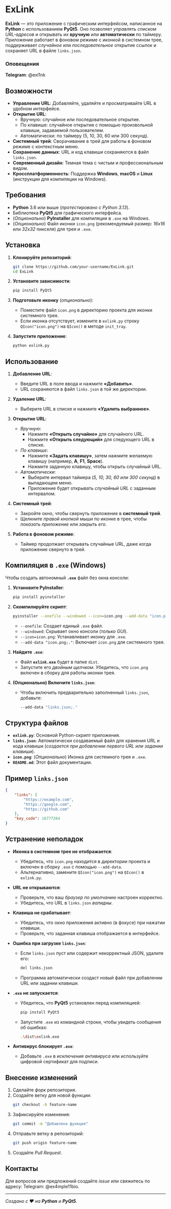 # ExLink

**ExLink** — это приложение с графическим интерфейсом, написанное на **Python** с использованием **PyQt5**. Оно позволяет *управлять списком URL-адресов* и открывать их **вручную** или **автоматически** по таймеру. Приложение работает в фоновом режиме с иконкой в системном трее, поддерживает *случайное* или *последовательное* открытие ссылок и сохраняет URL в файле `links.json`.

### Оповещения
**Telegram**: @exl1nk

## Возможности

- **Управление URL**: Добавляйте, удаляйте и просматривайте URL в удобном интерфейсе.
- **Открытие URL**: 
  - Вручную: случайное или последовательное открытие.
  - По клавише: случайное открытие с помощью произвольной клавиши, задаваемой пользователем.
  - Автоматически: по таймеру (5, 10, 30, 60 или 300 секунд).
- **Системный трей**: Сворачивание в трей для работы в фоновом режиме с контекстным меню.
- **Сохранение данных**: URL и код клавиши сохраняются в файл `links.json`.
- **Современный дизайн**: Темная тема с чистым и профессиональным видом.
- **Кроссплатформенность**: Поддержка **Windows**, **macOS** и **Linux** (инструкции для компиляции на Windows).

## Требования

- **Python** 3.6 или выше (*протестировано с Python 3.13*).
- Библиотека **PyQt5** для графического интерфейса.
- (*Опционально*) **PyInstaller** для компиляции в `.exe` на Windows.
- (*Опционально*) Файл иконки `icon.png` (рекомендуемый размер: *16x16* или *32x32* пикселя) для трея и `.exe`.

## Установка

1. **Клонируйте репозиторий**:
   ```bash
   git clone https://github.com/your-username/ExLink.git
   cd ExLink
   ```

2. **Установите зависимости**:
   ```bash
   pip install PyQt5
   ```

3. **Подготовьте иконку** (*опционально*):
   - Поместите файл `icon.png` в директорию проекта для иконки системного трея.
   - Если иконка отсутствует, измените в `exlink.py` строку `QIcon("icon.png")` на `QIcon()` в методе `init_tray`.

4. **Запустите приложение**:
   ```bash
   python exlink.py
   ```

## Использование

1. **Добавление URL**:
   - Введите URL в поле ввода и нажмите **«Добавить»**.
   - URL сохраняются в файл `links.json` в той же директории.

2. **Удаление URL**:
   - Выберите URL в списке и нажмите **«Удалить выбранное»**.

3. **Открытие URL**:
   - *Вручную*:
     - Нажмите **«Открыть случайно»** для случайного URL.
     - Нажмите **«Открыть следующий»** для следующего URL в списке.
   - *По клавише*:
     - Нажмите **«Задать клавишу»**, затем нажмите желаемую клавишу (например, **A**, **F1**, **Space**).
     - Нажмите заданную клавишу, чтобы открыть случайный URL.
   - *Автоматически*:
     - Выберите интервал таймера (*5, 10, 30, 60 или 300 секунд*) в выпадающем меню.
     - Приложение будет открывать *случайный URL* с заданным интервалом.

4. **Системный трей**:
   - Закройте окно, чтобы свернуть приложение в **системный трей**.
   - Щелкните *правой кнопкой мыши* по иконке в трее, чтобы *показать приложение* или *закрыть его*.

5. **Работа в фоновом режиме**:
   - Таймер продолжает открывать случайные URL, даже когда приложение свернуто в трей.

## Компиляция в `.exe` (Windows)

Чтобы создать автономный **`.exe`** файл без окна консоли:

1. **Установите PyInstaller**:
   ```bash
   pip install pyinstaller
   ```

2. **Скомпилируйте скрипт**:
   ```bash
   pyinstaller --onefile --windowed --icon=icon.png --add-data "icon.png;." exlink.py
   ```
   - `--onefile`: Создает единый `.exe` файл.
   - `--windowed`: Скрывает окно консоли (*только GUI*).
   - `--icon=icon.png`: Устанавливает иконку для `.exe`.
   - `--add-data "icon.png;."`: Включает `icon.png` для системного трея.

3. **Найдите `.exe`**:
   - Файл **`exlink.exe`** будет в папке `dist`.
   - Запустите его *двойным щелчком*. Убедитесь, что `icon.png` включен в сборку для работы иконки трея.

4. **(Опционально) Включите `links.json`**:
   - Чтобы включить предварительно заполненный `links.json`, добавьте:
     ```bash
     --add-data "links.json;."
     ```

## Структура файлов

- **`exlink.py`**: Основной Python-скрипт приложения.
- **`links.json`**: Автоматически создаваемый файл для хранения URL и кода клавиши (*создается при добавлении первого URL или задании клавиши*).
- **`icon.png`**: (*Опционально*) Иконка для системного трея и `.exe`.
- **`README.md`**: Этот файл документации.

## Пример `links.json`

```json
{
    "links": [
        "https://example.com",
        "https://google.com",
        "https://github.com"
    ],
    "key_code": 16777264
}
```

## Устранение неполадок

- **Иконка в системном трее не отображается**:
  - Убедитесь, что `icon.png` находится в директории проекта и включен в сборку `.exe` с помощью `--add-data`.
  - Альтернативно, замените `QIcon("icon.png")` на `QIcon()` в `exlink.py`.

- **URL не открываются**:
  - Проверьте, что ваш *браузер по умолчанию* настроен корректно.
  - Убедитесь, что URL в `links.json` *валидны*.

- **Клавиша не срабатывает**:
  - Убедитесь, что окно приложения активно (в фокусе) при нажатии клавиши.
  - Проверьте, что заданная клавиша отображается в интерфейсе.

- **Ошибка при загрузке `links.json`**:
  - Если `links.json` пуст или содержит некорректный JSON, удалите его:
    ```bash
    del links.json
    ```
  - Программа автоматически создаст новый файл при добавлении URL или задании клавиши.

- **`.exe` не запускается**:
  - Убедитесь, что **PyQt5** установлен перед компиляцией:
    ```bash
    pip install PyQt5
    ```
  - Запустите `.exe` из командной строки, чтобы увидеть сообщения об ошибках:
    ```bash
    .\dist\exlink.exe
    ```

- **Антивирус блокирует `.exe`**:
  - Добавьте `.exe` в *исключения антивируса* или используйте цифровой сертификат для подписи.

## Внесение изменений

1. Сделайте *форк* репозитория.
2. Создайте ветку для новой функции:
   ```bash
   git checkout -b feature-name
   ```
3. Зафиксируйте изменения:
   ```bash
   git commit -m "Добавлена функция"
   ```
4. Отправьте ветку в репозиторий:
   ```bash
   git push origin feature-name
   ```
5. Создайте *Pull Request*.

## Контакты

Для вопросов или предложений создайте *issue* или свяжитесь по адресу: Telegram: @ex4mple11bio.

---

*Создано с ❤️ на **Python** и **PyQt5**.*
